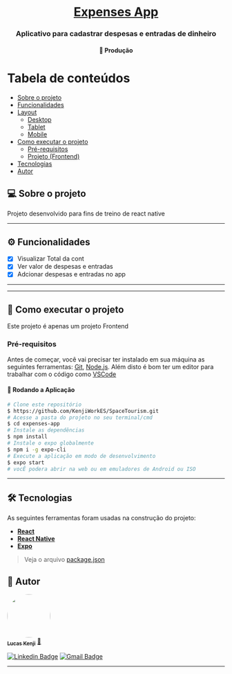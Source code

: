<h1 align="center">
      <a href="#" alt="site do ecoleta">Expenses App</a>
</h1>

<h3 align="center">
     Aplicativo para cadastrar despesas e entradas de dinheiro
     
</h3>

<h4 align="center">
	🚧   Produção 
</h4>

Tabela de conteúdos
=================
<!--ts-->
   * [Sobre o projeto](#-sobre-o-projeto)
   * [Funcionalidades](#funcionalidades)
   * [Layout](#-layout)
     * [Desktop](#desktop)
     * [Tablet](#tablet)
     * [Mobile](#mobile)
   * [Como executar o projeto](#-como-executar-o-projeto)
     * [Pré-requisitos](#pré-requisitos)
     * [Projeto (Frontend)](#projeto)
   * [Tecnologias](#-tecnologias)
   * [Autor](#-autor)
<!--te-->


## 💻 Sobre o projeto

Projeto desenvolvido para fins de treino de react native

---

## ⚙️ Funcionalidades

- [x] Visualizar Total da cont
- [x] Ver valor de despesas e entradas
- [x] Adcionar despesas e entradas no app
---

---

## 🚀 Como executar o projeto

Este projeto é apenas um projeto Frontend

### Pré-requisitos

Antes de começar, você vai precisar ter instalado em sua máquina as seguintes ferramentas:
[Git](https://git-scm.com), [Node.js](https://nodejs.org/en/). 
Além disto é bom ter um editor para trabalhar com o código como [VSCode](https://code.visualstudio.com/)

#### 🧭 Rodando a Aplicação

```bash
# Clone este repositório
$ https://github.com/KenjiWorkES/SpaceTourism.git
# Acesse a pasta do projeto no seu terminal/cmd
$ cd expenses-app
# Instale as dependências
$ npm install
# Instale o expo globalmente
$ npm i -g expo-cli
# Execute a aplicação em modo de desenvolvimento
$ expo start
# vocÊ podera abrir na web ou em emuladores de Android ou ISO
```

---

## 🛠 Tecnologias

As seguintes ferramentas foram usadas na construção do projeto:

-   **[React](https://reactjs.org/)**
-   **[React Native](https://reactnative.dev/)**
-   **[Expo](https://expo.dev/)**

> Veja o arquivo  [package.json](https://github.com/KenjiWorkES/expenses-app/blob/master/package.json)

## 🦸 Autor

<a href="http://kenjidev.com.br">
 <img style="border-radius: 50%;" src="https://user-images.githubusercontent.com/90098992/184674647-e1730297-9c32-47ab-9bb5-4a36bcff5209.jpg" width="100px;" alt=""/>
 <br />
 <sub><b>Lucas Kenji</b></sub></a> <a href="http://kenjidev.com.br" title="KenjiDev">🚀</a>
 <br />

[![Linkedin Badge](https://img.shields.io/badge/-Lucas-blue?style=flat-square&logo=Linkedin&logoColor=white&link=https://www.linkedin.com/in/tgmarinho/)](https://www.linkedin.com/in/lucas-kenji-498aa820a/) 
[![Gmail Badge](https://img.shields.io/badge/-lucas.kenjies@gmail.com-c14438?style=flat-square&logo=Gmail&logoColor=white&link=mailto:tgmarinho@gmail.com)](mailto:lucas.kenjies@gmail.com)

---
